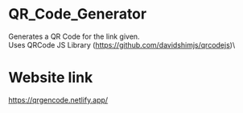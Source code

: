 # QR_Code_Generator
Generates a QR Code for the link given.\
Uses QRCode JS Library (https://github.com/davidshimjs/qrcodejs)\

# Website link
https://qrgencode.netlify.app/

